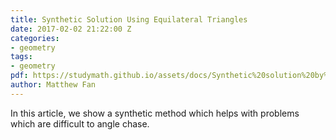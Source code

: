 ```yaml
---
title: Synthetic Solution Using Equilateral Triangles
date: 2017-02-02 21:22:00 Z
categories:
- geometry
tags:
- geometry
pdf: https://studymath.github.io/assets/docs/Synthetic%20solution%20by%20using%20equilateral%20triangles.pdf
author: Matthew Fan
---
```


In this article, we show a synthetic method which helps with problems which are difficult to angle chase.